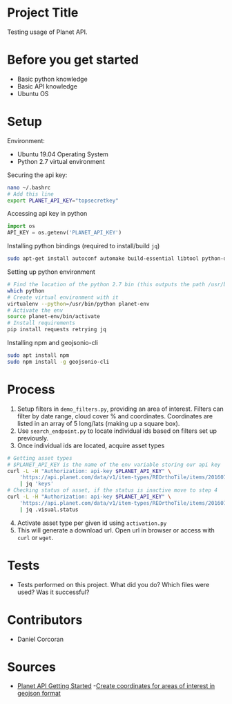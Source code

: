 # Project Title
Testing usage of Planet API.

# Before you get started
- Basic python knowledge
- Basic API knowledge
- Ubuntu OS

# Setup

Environment:
- Ubuntu 19.04 Operating System
- Python 2.7 virtual environment

Securing the api key:
```sh
nano ~/.bashrc
# Add this line
export PLANET_API_KEY="topsecretkey"
```

Accessing api key in python
```python
import os
API_KEY = os.getenv('PLANET_API_KEY')
```

Installing python bindings (required to install/build `jq`)
```sh
sudo apt-get install autoconf automake build-essential libtool python-dev
```

Setting up python environment
```sh
# Find the location of the python 2.7 bin (this outputs the path /usr/bin/python for me)
which python
# Create virtual environment with it
virtualenv --python=/usr/bin/python planet-env
# Activate the env
source planet-env/bin/activate
# Install requirements
pip install requests retrying jq
```

Installing npm and geojsonio-cli
```sh
sudo apt install npm
sudo npm install -g geojsonio-cli
```

# Process
1. Setup filters in `demo_filters.py`, providing an area of interest. Filters can filter by date range, cloud cover % and coordinates. Coordinates are listed in an array of 5 long/lats (making up a square box).
2. Use `search_endpoint.py` to locate individual ids based on filters set up previously.
3. Once individual ids are located, acquire asset types
```sh
# Getting asset types
# $PLANET_API_KEY is the name of the env variable storing our api key
curl -L -H "Authorization: api-key $PLANET_API_KEY" \
    'https://api.planet.com/data/v1/item-types/REOrthoTile/items/20160707_195147_1057916_RapidEye-1/assets' \
    | jq 'keys'
# Checking status of asset, if the status is inactive move to step 4
curl -L -H "Authorization: api-key $PLANET_API_KEY" \
    'https://api.planet.com/data/v1/item-types/REOrthoTile/items/20160707_195147_1057916_RapidEye-1/assets/' \
    | jq .visual.status
```
4. Activate asset type per given id using `activation.py`
5. This will generate a download url. Open url in browser or access with `curl` or `wget`.

# Tests
- Tests performed on this project. What did you do? Which files were used? Was it successful?

# Contributors
- Daniel Corcoran

# Sources
- [Planet API Getting Started](https://developers.planet.com/docs/quickstart/getting-started/)
-[Create coordinates for areas of interest in geojson format](http://geojson.io)